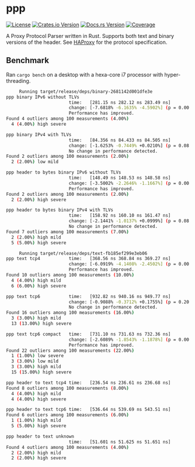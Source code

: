 # ppp
[![License](https://img.shields.io/badge/License-Apache%202.0-yellowgreen.svg)](https://opensource.org/licenses/Apache-2.0)
[![Crates.io Version](https://img.shields.io/crates/v/ppp.svg)](https://crates.io/crates/ppp)
[![Docs.rs Version](https://docs.rs/ppp/badge.svg)](https://docs.rs/ppp)
[![Coverage](https://codecov.io/gh/misalcedo/ppp/branch/master/graph/badge.svg)](https://codecov.io/gh/misalcedo/ppp)

A Proxy Protocol Parser written in Rust. Supports both text and binary versions of the header.
See [HAProxy](https://www.haproxy.org/download/1.8/doc/proxy-protocol.txt) for the protocol specification.

## Benchmark
Ran `cargo bench` on a desktop with a hexa-core i7 processor with hyper-threading.

```bash
     Running target/release/deps/binary-2681142d001dfe3e
ppp binary IPv6 without TLVs                                                                            
                        time:   [281.15 ns 282.12 ns 283.49 ns]
                        change: [-7.6818% -6.1635% -4.5902%] (p = 0.00 < 0.05)
                        Performance has improved.
Found 4 outliers among 100 measurements (4.00%)
  4 (4.00%) high severe

ppp binary IPv4 with TLVs                                                                            
                        time:   [84.356 ns 84.433 ns 84.505 ns]
                        change: [-1.6253% -0.7449% +0.0210%] (p = 0.08 > 0.05)
                        No change in performance detected.
Found 2 outliers among 100 measurements (2.00%)
  2 (2.00%) low mild

ppp header to bytes binary IPv6 without TLVs                                                                            
                        time:   [148.49 ns 148.53 ns 148.58 ns]
                        change: [-3.5002% -2.2646% -1.1667%] (p = 0.00 < 0.05)
                        Performance has improved.
Found 2 outliers among 100 measurements (2.00%)
  2 (2.00%) high severe

ppp header to bytes binary IPv4 with TLVs                                                                            
                        time:   [158.92 ns 160.10 ns 161.47 ns]
                        change: [-2.1441% -1.0137% +0.0999%] (p = 0.08 > 0.05)
                        No change in performance detected.
Found 7 outliers among 100 measurements (7.00%)
  2 (2.00%) high mild
  5 (5.00%) high severe

     Running target/release/deps/text-fb185ef299e3eb06
ppp text tcp4           time:   [368.56 ns 368.84 ns 369.27 ns]                          
                        change: [-6.0919% -4.1408% -2.4502%] (p = 0.00 < 0.05)
                        Performance has improved.
Found 10 outliers among 100 measurements (10.00%)
  4 (4.00%) high mild
  6 (6.00%) high severe

ppp text tcp6           time:   [932.82 ns 940.16 ns 949.77 ns]                           
                        change: [-0.9088% -0.3712% +0.1755%] (p = 0.20 > 0.05)
                        No change in performance detected.
Found 16 outliers among 100 measurements (16.00%)
  3 (3.00%) high mild
  13 (13.00%) high severe

ppp text tcp6 compact   time:   [731.10 ns 731.63 ns 732.36 ns]                                   
                        change: [-2.6089% -1.8543% -1.1878%] (p = 0.00 < 0.05)
                        Performance has improved.
Found 22 outliers among 100 measurements (22.00%)
  1 (1.00%) low severe
  3 (3.00%) low mild
  3 (3.00%) high mild
  15 (15.00%) high severe

ppp header to text tcp4 time:   [236.54 ns 236.61 ns 236.68 ns]                                    
Found 8 outliers among 100 measurements (8.00%)
  4 (4.00%) high mild
  4 (4.00%) high severe

ppp header to text tcp6 time:   [536.64 ns 539.69 ns 543.51 ns]                                     
Found 6 outliers among 100 measurements (6.00%)
  1 (1.00%) high mild
  5 (5.00%) high severe

ppp header to text unknown                                                                            
                        time:   [51.601 ns 51.625 ns 51.651 ns]
Found 4 outliers among 100 measurements (4.00%)
  2 (2.00%) high mild
  2 (2.00%) high severe

```
